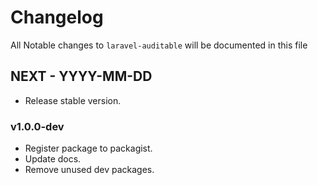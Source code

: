 # Changelog

All Notable changes to `laravel-auditable` will be documented in this file

## NEXT - YYYY-MM-DD
- Release stable version.

### v1.0.0-dev
- Register package to packagist.
- Update docs.
- Remove unused dev packages.
